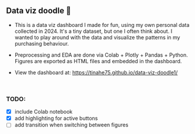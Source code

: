 ## Data viz doodle 🎨

- This is a data viz dashboard I made for fun, using my own personal data collected in 2024. It's a tiny dataset, but one I often think about. I wanted to play around with the data and visualize the patterns in my purchasing behaviour.

- Preprocessing and EDA are done via Colab + Plotly + Pandas + Python. Figures are exported as HTML files and embedded in the dashboard.

- View the dashboard at: https://tinahe75.github.io/data-viz-doodle1/


<br/>

### TODO:

- [x] include Colab notebook
- [x] add highlighting for active buttons
- [ ] add transition when switching between figures
